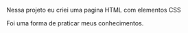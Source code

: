 Nessa projeto eu criei uma pagina HTML com elementos CSS

Foi uma forma de praticar meus conhecimentos.
